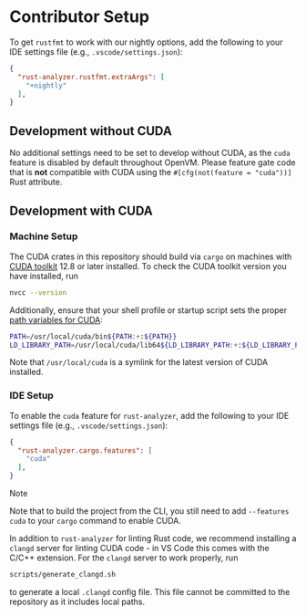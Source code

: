 # Contributor Setup

To get `rustfmt` to work with our nightly options, add the following to your IDE settings file (e.g., `.vscode/settings.json`):

```json
{  
  "rust-analyzer.rustfmt.extraArgs": [
    "+nightly"
  ],
}
```

## Development without CUDA

No additional settings need to be set to develop without CUDA, as the `cuda` feature is disabled by default throughout OpenVM. Please feature gate code that is **not** compatible with CUDA using the `#[cfg(not(feature = "cuda"))]` Rust attribute.

## Development with CUDA

### Machine Setup

The CUDA crates in this repository should build via `cargo` on machines with [CUDA toolkit](https://docs.nvidia.com/cuda/cuda-installation-guide-linux/#package-manager-installation) 12.8 or later installed. To check the CUDA toolkit version you have installed, run
```bash
nvcc --version
```
Additionally, ensure that your shell profile or startup script sets the proper [path variables for CUDA](https://docs.nvidia.com/cuda/cuda-installation-guide-linux/#environment-setup):
```bash
PATH=/usr/local/cuda/bin${PATH:+:${PATH}}
LD_LIBRARY_PATH=/usr/local/cuda/lib64${LD_LIBRARY_PATH:+:${LD_LIBRARY_PATH}}
```
Note that `/usr/local/cuda` is a symlink for the latest version of CUDA installed.

### IDE Setup

To enable the `cuda` feature for `rust-analyzer`, add the following to your IDE settings file (e.g., `.vscode/settings.json`):

```json
{
  "rust-analyzer.cargo.features": [
    "cuda"
  ],
}
```

> [!NOTE]
> Note that to build the project from the CLI, you still need to add `--features cuda` to your `cargo` command to enable CUDA.

In addition to `rust-analyzer` for linting Rust code, we recommend installing a `clangd` server for linting CUDA code - in VS Code this comes with the C/C++ extension. For the `clangd` server to work properly, run

```bash
scripts/generate_clangd.sh
```

to generate a local `.clangd` config file. This file cannot be committed to the repository as it includes local paths.
